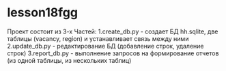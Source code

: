 # lesson18fgg
Проект состоит из 3-х Частей:
1.create_db.py - создает БД hh.sqlite, две таблицы (vacancy, region) и устанавливает связь между ними
2.update_db.py - редактирование БД (добавление строк, удаление строк)
3.report_db.py - выполнение запросов на формирование отчетов (из одной таблицы, из нескольких таблиц)
